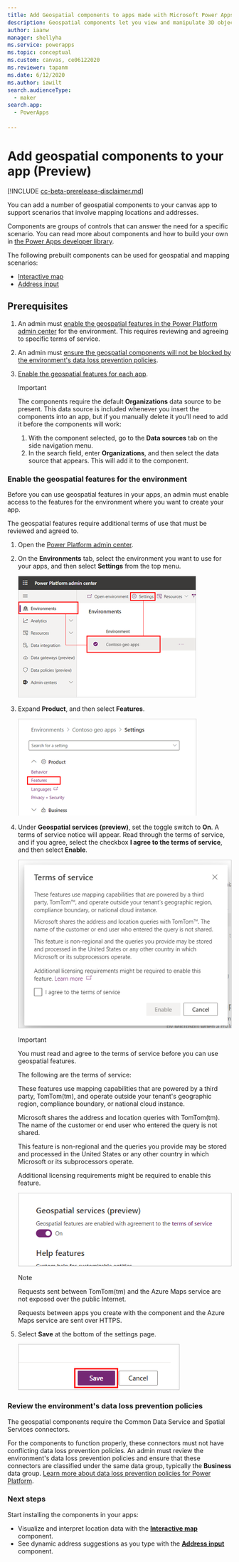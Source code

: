 ```yaml
---
title: Add Geospatial components to apps made with Microsoft Power Apps
description: Geospatial components let you view and manipulate 3D objects and images in the real world, in augmented reality. 
author: iaanw
manager: shellyha
ms.service: powerapps
ms.topic: conceptual
ms.custom: canvas, ce06122020
ms.reviewer: tapanm
ms.date: 6/12/2020
ms.author: iawilt
search.audienceType: 
  - maker
search.app: 
  - PowerApps

---
```


# Add geospatial components to your app (Preview)

[!INCLUDE [cc-beta-prerelease-disclaimer.md](../../includes/cc-beta-prerelease-disclaimer.md)]

You can add a number of geospatial components to your canvas app to support scenarios that involve mapping locations and addresses.

Components are groups of controls that can answer the need for a specific scenario. You can read more about components and how to build your own in [the Power Apps developer library](/powerapps/developer/component-framework/custom-controls-overview).

The following prebuilt components can be used for geospatial and mapping scenarios:

- [Interactive map](geospatial-component-map.md)
- [Address input](geospatial-component-input-address.md)

## Prerequisites

1. An admin must [enable the geospatial features in the Power Platform admin center](#enable-the-geospatial-features-for-the-environment) for the environment. This requires reviewing and agreeing to specific terms of service.
2. An admin must [ensure the geospatial components will not be blocked by the environment's data loss prevention policies](#review-the-environments-data-loss-prevention-policies).
3. [Enable the geospatial features for each app](#enable-the-geospatial-features-for-each-app).

    >[!IMPORTANT]
    >The components require the default **Organizations** data source to be present. This data source is included whenever you insert the components into an app, but if you manually delete it you'll need to add it before the components will work:
    >
    >1. With the component selected, go to the **Data sources** tab on the side navigation menu.
    >2. In the search field, enter **Organizations**, and then select the data source that appears. This will add it to the component.

### Enable the geospatial features for the environment

Before you can use geospatial features in your apps, an admin must enable access to the features for the environment where you want to create your app.

The geospatial features require additional terms of use that must be reviewed and agreed to.

1. Open the [Power Platform admin center](https://admin.powerplatform.microsoft.com).

1. On the **Environments** tab, select the environment you want to use for your apps, and then select **Settings** from the top menu.

    ![Environment selected in the Power Platform admin center](./media/geospatial/ppac-environment.png "Environment selected in the Power Platform admin center")

1. Expand **Product**, and then select **Features**.

    ![Screenshot of environment settings with Features selection highlighted](./media/geospatial/ppac-settings.png "Screenshot of environment settings with Features selection highlighted")

1. Under **Geospatial services (preview)**, set the toggle switch to **On**. A terms of service notice will appear. Read through the terms of service, and if you agree, select the checkbox **I agree to the terms of service**, and then select **Enable**.

    ![Screenshot of the terms of service](./media/geospatial/ppac-tos.png "Screenshot of the terms of service")

    >[!IMPORTANT]
    >You must read and agree to the terms of service before you can use geospatial features. 
    >
    >The following are the terms of service:  
    >  
    >These features use mapping capabilities that are powered by a third party, TomTom(tm), and operate outside your tenant's geographic region, compliance boundary, or national cloud instance.  
    >
    >Microsoft shares the address and location queries with TomTom(tm). The name of the customer or end user who entered the query is not shared.
    >
    >This feature is non-regional and the queries you provide may be stored and processed in the United States or any other country in which Microsoft or its subprocessors operate.
    >
    >Additional licensing requirements might be required to enable this feature.  

    ![Screenshot of the geospatial services toggle switch to On](./media/geospatial/ppac-geo-on.png "Screenshot of the geospatial services toggle switch to On")
    
    >[!NOTE]
    >Requests sent between TomTom(tm) and the Azure Maps service are not exposed over the public Internet.
    >
    >Requests between apps you create with the component and the Azure Maps service are sent over HTTPS.
    

1. Select **Save** at the bottom of the settings page.

    ![Screenshot of the Save button](./media/geospatial/ppac-save.png "Screenshot of the Save button")

### Review the environment's data loss prevention policies

The geospatial components require the Common Data Service and Spatial Services connectors. 

For the components to function properly, these connectors must not have conflicting data loss prevention policies. An admin must review the environment's data loss prevention policies and ensure that these connectors are classified under the same data group, typically the **Business** data group. [Learn more about data loss prevention policies for Power Platform](/power-platform/admin/prevent-data-loss). 


### Next steps

Start installing the components in your apps:

- Visualize and interpret location data with the **[Interactive map](geospatial-component-map.md)** component.
- See dynamic address suggestions as you type with the **[Address input](geospatial-component-input-address.md)** component.

